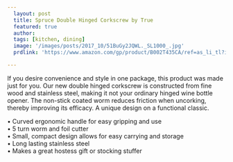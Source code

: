 ```yaml
---
  layout: post
  title: Spruce Double Hinged Corkscrew by True
  featured: true
  author: 
  tags: [kitchen, dining]
  image: '/images/posts/2017_10/51BuGy2JQWL._SL1000_.jpg'
  prdlink: 'https://www.amazon.com/gp/product/B002T435CA/ref=as_li_tl?ie=UTF8&tag=ehdwhqkr-20&camp=1789&creative=9325&linkCode=as2&creativeASIN=B002T435CA&linkId=3d189994a1723a2970d65ff85d285f84'

---
```


If you desire convenience and style in one package, this product was made just for you. 
Our new double hinged corkscrew is constructed from fine wood and stainless steel, making it not your ordinary hinged wine bottle opener. 
The non-stick coated worm reduces friction when uncorking, thereby improving its efficacy.
A unique design on a functional classic.

• Curved ergonomic handle for easy gripping and use<br>
• 5 turn worm and foil cutter<br>
• Small, compact design allows for easy carrying and storage<br>
• Long lasting stainless steel<br>
• Makes a great hostess gift or stocking stuffer<br>